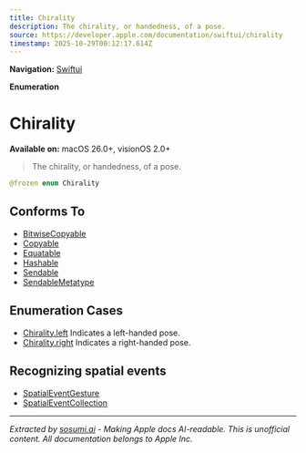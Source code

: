 ```yaml
---
title: Chirality
description: The chirality, or handedness, of a pose.
source: https://developer.apple.com/documentation/swiftui/chirality
timestamp: 2025-10-29T00:12:17.614Z
---
```


**Navigation:** [Swiftui](/documentation/swiftui)

**Enumeration**

# Chirality

**Available on:** macOS 26.0+, visionOS 2.0+

> The chirality, or handedness, of a pose.

```swift
@frozen enum Chirality
```

## Conforms To

- [BitwiseCopyable](/documentation/Swift/BitwiseCopyable)
- [Copyable](/documentation/Swift/Copyable)
- [Equatable](/documentation/Swift/Equatable)
- [Hashable](/documentation/Swift/Hashable)
- [Sendable](/documentation/Swift/Sendable)
- [SendableMetatype](/documentation/Swift/SendableMetatype)

## Enumeration Cases

- [Chirality.left](/documentation/swiftui/chirality/left) Indicates a left-handed pose.
- [Chirality.right](/documentation/swiftui/chirality/right) Indicates a right-handed pose.

## Recognizing spatial events

- [SpatialEventGesture](/documentation/swiftui/spatialeventgesture)
- [SpatialEventCollection](/documentation/swiftui/spatialeventcollection)

---

*Extracted by [sosumi.ai](https://sosumi.ai) - Making Apple docs AI-readable.*
*This is unofficial content. All documentation belongs to Apple Inc.*
